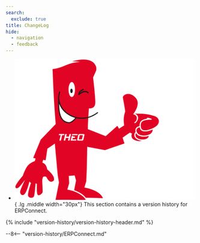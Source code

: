 ```yaml
---
search:
  exclude: true
title: ChangeLog
hide:
  - navigation
  - feedback
---
```


<div class="grid cards" markdown>

-   ![img](assets/theo-thumbs.png){ .lg .middle width="30px"} This section contains a version history for ERPConnect.

</div>

{% include "version-history/version-history-header.md" %}

--8<-- "version-history/ERPConnect.md"

<!---
Tabs:

=== "Xtract Universal"

    --8<-- "version-history/XtractUniversal.md"

=== "Theobald Extractors"

    --8<-- "version-history/TheobaldExtractors.md"
	
-->
